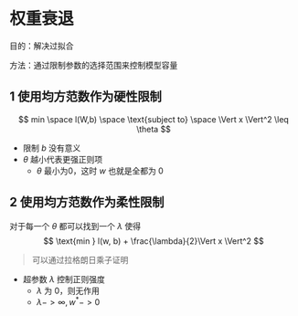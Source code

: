 # 权重衰退

目的：解决过拟合

方法：通过限制参数的选择范围来控制模型容量

## 1 使用均方范数作为硬性限制

$$
min \space l(W,b) \space \text{subject to} \space \Vert x \Vert^2 \leq \theta
$$

+   限制 $b$ 没有意义
+   $\theta$ 越小代表更强正则项
    +   $\theta$ 最小为0，这时 $w$ 也就是全都为 0

## 2 使用均方范数作为柔性限制

对于每一个 $\theta$ 都可以找到一个 $\lambda$ 使得
$$
\text{min } l(w, b) + \frac{\lambda}{2}\Vert x \Vert^2
$$

>   可以通过拉格朗日乘子证明

+   超参数 $\lambda$ 控制正则强度
    +   $\lambda$ 为 0，则无作用
    +   $\lambda -> \infty, w^* -> 0$ 